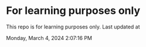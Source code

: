 # For learning purposes only
This repo is for learning purposes only.
Last updated at

Monday, March 4, 2024 2:07:16 PM

